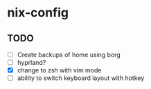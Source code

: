 # nix-config


## TODO
- [ ] Create backups of home using borg
- [ ] hyprland?
- [x] change to zsh with vim mode
- [ ] ability to switch keyboard layout with hotkey
